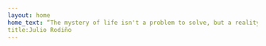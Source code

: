 ```yaml
---
layout: home
home_text: “The mystery of life isn't a problem to solve, but a reality to experience.” - Frank Herbert, Dune
title:Julio Rodiño
---
```

